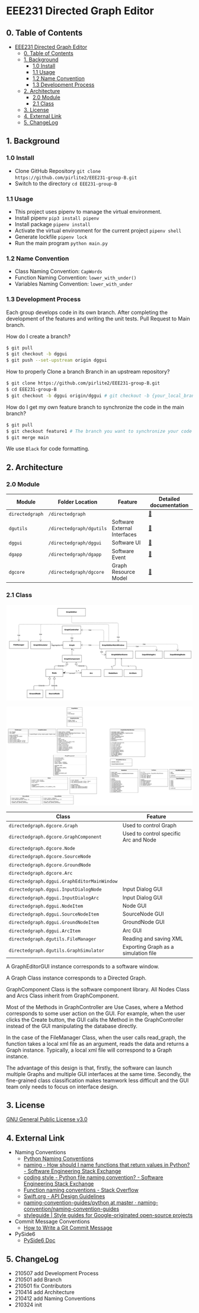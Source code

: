 # EEE231 Directed Graph Editor

## 0. Table of Contents

- [EEE231 Directed Graph Editor](#eee231-directed-graph-editor)
  - [0. Table of Contents](#0-table-of-contents)
  - [1. Background](#1-background)
    - [1.0 Install](#10-install)
    - [1.1 Usage](#11-usage)
    - [1.2 Name Convention](#12-name-convention)
    - [1.3 Development Process](#13-development-process)
  - [2. Architecture](#2-architecture)
    - [2.0 Module](#20-module)
    - [2.1 Class](#21-class)
  - [3. License](#3-license)
  - [4. External Link](#4-external-link)
  - [5. ChangeLog](#5-changelog)

## 1. Background

### 1.0 Install

- Clone GitHub Repository `git clone https://github.com/pirlite2/EEE231-group-B.git`
- Switch to the directory `cd EEE231-group-B`

### 1.1 Usage

- This project uses pipenv to manage the virtual environment.
- Install pipenv `pip3 install pipenv`
- Install package `pipenv install`
- Activate the virtual environment for the current project `pipenv shell`
- Generate lockfile `pipenv lock`
- Run the main program `python main.py`

### 1.2 Name Convention

- Class Naming Convention: `CapWords`
- Function Naming Convention: `lower_with_under()`
- Variables Naming Convention: `lower_with_under`

### 1.3 Development Process

Each group develops code in its own branch. After completing the development of the features and writing the unit tests. Pull Request to Main branch.

How do I create a branch?

``` BASH
$ git pull
$ git checkout -b dggui
$ git push --set-upstream origin dggui
```

How to properly Clone a branch Branch in an upstream repository?

``` BASH
$ git clone https://github.com/pirlite2/EEE231-group-B.git
$ cd EEE231-group-B
$ git checkout -b dggui origin/dggui # git checkout -b {your_local_branch_name} origin/<remote_branch_name>
```

How do I get my own feature branch to synchronize the code in the main branch?

``` BASH
$ git pull
$ git checkout feature1 # The branch you want to synchronize your code with
$ git merge main
```

We use `Black` for code formatting.

## 2. Architecture

### 2.0 Module

| Module | Folder Location | Feature | Detailed documentation |
|---|---|---|---|
| `directedgraph` | `/directedgraph` |  | [🔗](docs/) |
| `dgutils` | `/directedgraph/dgutils` | Software External Interfaces | [🔗](docs/dgutils.md) |
| `dggui` | `/directedgraph/dggui` | Software UI | [🔗](docs/dggui.md) |
| `dgapp` | `/directedgraph/dgapp` | Software Event | [🔗](docs/dgapp.md) |
| `dgcore` | `/directedgraph/dgcore` | Graph Resource Model | [🔗](docs/dgcore.md) |

### 2.1 Class

![Class Diagram Overview](/docs/class_diagram_overview.png)

![Class Diagram](/docs/class_diagram.png)

| Class | Feature |
|---|---|
| `directedgraph.dgcore.Graph` | Used to control Graph |
| `directedgraph.dgcore.GraphComponent` | Used to control specific Arc and Node |
| `directedgraph.dgcore.Node` |  |
| `directedgraph.dgcore.SourceNode` |  |
| `directedgraph.dgcore.GroundNode` |  |
| `directedgraph.dgcore.Arc` |  |
| `directedgraph.dggui.GraphEditorMainWindow` |  |
| `directedgraph.dggui.InputDialogNode` | Input Dialog GUI |
| `directedgraph.dggui.InputDialogArc` | Input Dialog GUI |
| `directedgraph.dggui.NodeItem` | Node GUI |
| `directedgraph.dggui.SourceNodeItem` | SourceNode GUI |
| `directedgraph.dggui.GroundNodeItem` | GroundNode GUI |
| `directedgraph.dggui.ArcItem` | Arc GUI |
| `directedgraph.dgutils.FileManager` | Reading and saving XML |
| `directedgraph.dgutils.GraphSimulator` | Exporting Graph as a simulation file |

A GraphEditorGUI instance corresponds to a software window.

A Graph Class instance corresponds to a Directed Graph.

GraphComponent Class is the software component library. All Nodes Class and Arcs Class inherit from GraphComponent.

Most of the Methods in GraphController are Use Cases, where a Method corresponds to some user action on the GUI. For example, when the user clicks the Create button, the GUI calls the Method in the GraphController instead of the GUI manipulating the database directly.

In the case of the FileManager Class, when the user calls read_graph, the function takes a local xml file as an argument, reads the data and returns a Graph instance. Typically, a local xml file will correspond to a Graph instance.

The advantage of this design is that, firstly, the software can launch multiple Graphs and multiple GUI interfaces at the same time. Secondly, the fine-grained class classification makes teamwork less difficult and the GUI team only needs to focus on interface design.

## 3. License

[GNU General Public License v3.0](LICENSE)

## 4. External Link

- Naming Conventions
  - [Python Naming Conventions](https://www.python.org/dev/peps/pep-0008/)
  - [naming - How should I name functions that return values in Python? - Software Engineering Stack Exchange](https://softwareengineering.stackexchange.com/questions/334135/how-should-i-name-functions-that-return-values-in-python)
  - [coding style - Python file naming convention? - Software Engineering Stack Exchange](https://softwareengineering.stackexchange.com/questions/308972/python-file-naming-convention)
  - [Function naming conventions - Stack Overflow](https://stackoverflow.com/questions/1991324/function-naming-conventions)
  - [Swift.org - API Design Guidelines](https://swift.org/documentation/api-design-guidelines/#strive-for-fluent-usage)
  - [naming-convention-guides/python at master · naming-convention/naming-convention-guides](https://github.com/naming-convention/naming-convention-guides/tree/master/python)
  - [styleguide | Style guides for Google-originated open-source projects](https://google.github.io/styleguide/pyguide.html#3164-guidelines-derived-from-guidos-recommendations)
- Commit Message Conventions
  - [How to Write a Git Commit Message](https://chris.beams.io/posts/git-commit/)
- PySide6
  - [PySide6 Doc](https://wiki.qt.io/Qt_for_Python)

## 5. ChangeLog

- 210507 add Development Process
- 210501 add Branch
- 210501 fix Contributors
- 210414 add Architecture
- 210412 add Naming Conventions
- 210324 init

